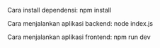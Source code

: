 Cara install dependensi:
 npm install
 
 Cara menjalankan aplikasi backend:
 node index.js
 
 Cara menjalankan aplikasi frontend:
 npm run dev
